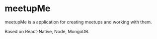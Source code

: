 # meetupMe
meetupMe is a application for creating meetups and working with them.

Based on React-Native, Node, MongoDB.
